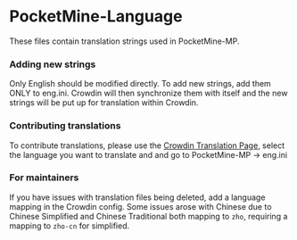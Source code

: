 # PocketMine-Language

These files contain translation strings used in PocketMine-MP.

### Adding new strings
Only English should be modified directly. To add new strings, add them ONLY to eng.ini. Crowdin will then synchronize them with itself and the new strings will be put up for translation within Crowdin.

### Contributing translations
To contribute translations, please use the [Crowdin Translation Page](http://translate.pocketmine.net/), select the language you want to translate and and go to PocketMine-MP -> eng.ini

### For maintainers
If you have issues with translation files being deleted, add a language mapping in the Crowdin config. Some issues arose with Chinese due to Chinese Simplified and Chinese Traditional both mapping to `zho`, requiring a mapping to `zho-cn` for simplified.
